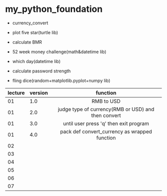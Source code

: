 # my_python_foundation
+ currency_convert
* plot five star(turtle lib)
- calculate BMR
+ 52 week money challenge(math&datetime lib)
* which day(datetime lib)
- calculate password strength
+ fling dice(random+matplotlib.pyplot+numpy lib)

lecture|version|function
---|:---|:---:
01|1.0|RMB to USD
01|2.0|judge type of currency(RMB or USD) and then convert
01|3.0|until user press 'q' then exit program
01|4.0|pack def convert_currency as wrapped function
02||
03||
04||
05||
06||
07||

